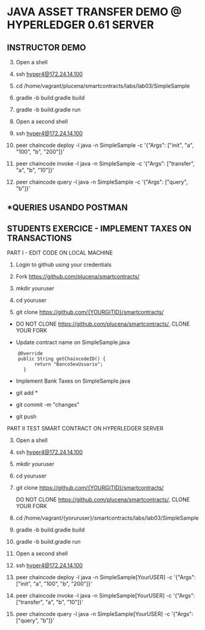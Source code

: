 

JAVA ASSET TRANSFER DEMO @ HYPERLEDGER 0.61 SERVER
===================================================

INSTRUCTOR DEMO
----------------

3. Open a shell  
  
4. ssh hyper4@172.24.14.100

5. cd /home/vagrant/plucena/smartcontracts/labs/lab03/SimpleSample

10. gradle -b build.gradle build

11. gradle -b build.gradle run

11. Open a second shell   

12. ssh hyper4@172.24.14.100
     
13. peer chaincode deploy -l java -n SimpleSample -c '{"Args": ["init", "a", "100", "b", "200"]}'

14. peer chaincode invoke -l java -n SimpleSample -c '{"Args": ["transfer", "a", "b", "10"]}'

15. peer chaincode query -l java -n SimpleSample -c '{"Args": ["query", "b"]}'


*QUERIES USANDO POSTMAN
-----------------------


STUDENTS EXERCICE - IMPLEMENT TAXES ON TRANSACTIONS
---------------------------------------------------

PART I - EDIT CODE ON LOCAL MACHINE


1. Login to github using your credentials

2. Fork https://github.com/plucena/smartcontracts/

5. mkdir youruser

6. cd youruser

7. git clone https://github.com/{YOURGITID}/smartcontracts/  

* DO NOT CLONE https://github.com/plucena/smartcontracts/, CLONE YOUR FORK

* Update contract name on SimpleSample.java 

```
    @Override
  	public String getChaincodeID() {
		  return "BancoSeuUsuario";
	  }
```

* Implement Bank Taxes on SimpleSample.java 


* git add *

* git commit -m "changes"

* git push





PART II TEST SMART CONTRACT ON HYPERLEDGER SERVER

3. Open a shell  
  
4. ssh hyper4@172.24.14.100
      
5. mkdir youruser

6. cd youruser

7. git clone https://github.com/{YOURGITID}/smartcontracts/  

   DO NOT CLONE https://github.com/plucena/smartcontracts/, CLONE YOUR FORK
   
8. cd /home/vagrant/{yoruruser}/smartcontracts/labs/lab03/SimpleSample


10. gradle -b build.gradle build

11. gradle -b build.gradle run


11. Open a second shell   

12. ssh hyper4@172.24.14.100
     
13. peer chaincode deploy -l java -n SimpleSample[YourUSER] -c '{"Args": ["init", "a", "100", "b", "200"]}'

14. peer chaincode invoke -l java -n SimpleSample[YourUSER] -c '{"Args": ["transfer", "a", "b", "10"]}'

15. peer chaincode query -l java -n SimpleSample[YourUSER] -c '{"Args": ["query", "b"]}'





